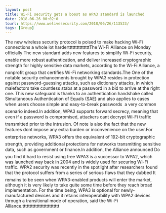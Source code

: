 ```yaml
---
layout: post
title: Wi-Fi security gets a boost as WPA3 standard is launched
date: 2018-06-26 00:02:0
tourl: https://www.welivesecurity.com/2018/06/26/113523/
tags: [Group]
---
```

The new wireless security protocol is poised to make hacking Wi-Fi connections a whole lot hardertttttttttttttttThe Wi-Fi Alliance on Monday officially The new standard adds new features to simplify Wi-Fi security, enable more robust authentication, and deliver increased cryptographic strength for highly sensitive data markets, according to the Wi-Fi Alliance, a nonprofit group that certifies Wi-Fi networking standards.The One of the notable security enhancements brought by WPA3 resides in protection against password-guessing attacks, such as dictionary attacks, in which malefactors take countless stabs at a password in a bid to arrive at the right one. This new safeguard is thanks to an authentication handshake called Simultaneous Authentication of Equals (SAE) and also applies to cases when users choose simple and easy-to-break passwords  a very common scenario indeed.In addition, WPA3 supports forward secrecy, meaning that even if a password is compromised, attackers cant decrypt Wi-Fi traffic transmitted prior to the intrusion. Of note is also the fact that the new features dont impose any extra burden or inconvenience on the user.For enterprise networks, WPA3 offers the equivalent of 192-bit cryptographic strength, providing additional protections for networks transmitting sensitive data, such as government or finance.In addition, the Alliance announced Do you find it hard to resist using free WPA3 is a successor to WPA2, which was launched way back in 2004 and is widely used for securing Wi-Fi traffic. WPA2 security was recently in the spotlight after researchers found that the protocol suffers from a series of serious flaws that they dubbed It remains to be seen when WPA3-enabled products will enter the market, although it is very likely to take quite some time before they reach broad implementation. For the time being, WPA3 is optional for newly-manufactured devices and it retains interoperability with WPA2 devices through a transitional mode of operation, said the Wi-Fi Alliance.tttttttttttttttttttttttttt